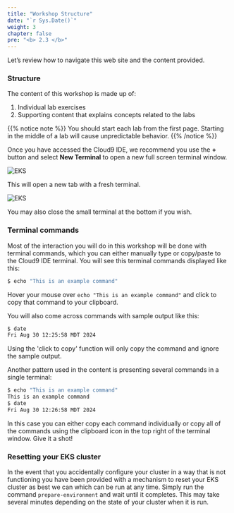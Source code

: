 ```yaml
---
title: "Workshop Structure"
date: "`r Sys.Date()`"
weight: 3
chapter: false
pre: "<b> 2.3 </b>"
---
```


Let’s review how to navigate this web site and the content provided.

### Structure

The content of this workshop is made up of:

1. Individual lab exercises
2. Supporting content that explains concepts related to the labs

{{% notice note %}}
You should start each lab from the first page. Starting in the middle of a lab will cause unpredictable behavior.
{{% /notice %}}

Once you have accessed the Cloud9 IDE, we recommend you use the **+** button and select **New Terminal** to open a new full screen terminal window.

![EKS](../../images/part2/3/00013.png?featherlight=false&width=90pc)

This will open a new tab with a fresh terminal.

![EKS](../../images/part2/3/00014.png?featherlight=false&width=90pc)

You may also close the small terminal at the bottom if you wish.

### Terminal commands

Most of the interaction you will do in this workshop will be done with terminal commands, which you can either manually type or copy/paste to the Cloud9 IDE terminal. You will see this terminal commands displayed like this:

```bash test=false
$ echo "This is an example command"
```

Hover your mouse over `echo "This is an example command"` and click to copy that command to your clipboard.

You will also come across commands with sample output like this:

```bash test=false
$ date
Fri Aug 30 12:25:58 MDT 2024
```

Using the 'click to copy' function will only copy the command and ignore the sample output.

Another pattern used in the content is presenting several commands in a single terminal:

```bash test=false
$ echo "This is an example command"
This is an example command
$ date
Fri Aug 30 12:26:58 MDT 2024
```

In this case you can either copy each command individually or copy all of the commands using the clipboard icon in the top right of the terminal window. Give it a shot!

### Resetting your EKS cluster

In the event that you accidentally configure your cluster in a way that is not functioning you have been provided with a mechanism to reset your EKS cluster as best we can which can be run at any time. Simply run the command `prepare-environment` and wait until it completes. This may take several minutes depending on the state of your cluster when it is run.
